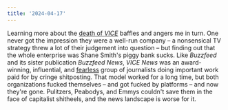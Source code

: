```yaml
---
title: '2024-04-17'
---
```

Learning more about the [death of *VICE*](https://www.theverge.com/24094310/vice-media-layoffs-bankruptcy-shane-smith) baffles and angers me in turn. One never got the impression they were a well-run company – a nonsensical TV strategy  threw a lot of their judgement into question – but finding out that the whole enterprise was Shane Smith's piggy bank sucks. Like *Buzzfeed* and its sister publication *Buzzfeed News*, *VICE News* was an award-winning, influential, and [fearless](https://peabodyawards.com/award-profile/the-islamic-state/) group of journalists doing important work paid for by cringe shitposting. That model worked for a long time, but both organizations fucked themselves – and got fucked by platforms – and now they're gone. Pulitzers, Peabodys, and Emmys couldn't save them in the face of capitalist shitheels, and the news landscape is worse for it.
